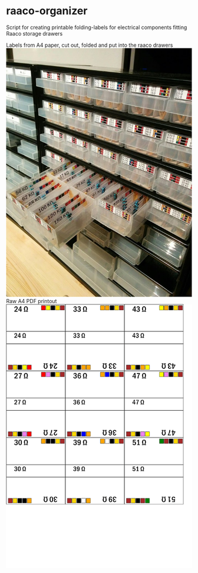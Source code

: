 # raaco-organizer
Script for creating printable folding-labels for electrical components fitting Raaco storage drawers

Labels from A4 paper, cut out, folded and put into the raaco drawers
![Finished labels](https://github.com/tonybjorkman/raaco-organizer/blob/master/doc/finished_labels.jpg)
Raw A4 PDF printout
![Raw labels](https://github.com/tonybjorkman/raaco-organizer/blob/master/doc/single%20page%20result.png)
